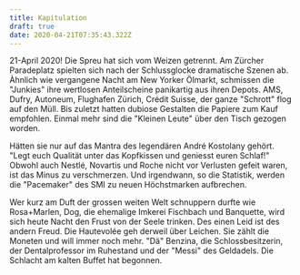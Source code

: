 ```yaml
---
title: Kapitulation
draft: true
date: 2020-04-21T07:35:43.322Z
---
```

21-April 2020! Die Spreu hat sich vom Weizen getrennt. Am Zürcher Paradeplatz spielten sich nach der Schlussglocke dramatische Szenen ab. Àhnlich wie vergangene Nacht am New Yorker Ölmarkt, schmissen die "Junkies" ihre wertlosen Anteilscheine panikartig aus ihren Depots. AMS, Dufry, Autoneum, Flughafen Zürich,  Crédit Suisse, der ganze "Schrott" flog auf den Müll. Bis zuletzt hatten dubiose Gestalten die Papiere zum Kauf empfohlen. Einmal mehr sind die "Kleinen Leute" über den Tisch gezogen worden.

Hätten sie nur auf das Mantra des legendären André Kostolany gehört. "Legt euch Qualität unter das Kopfkissen und geniesst euren Schlaf!" Obwohl auch Nestlé, Novartis und Roche nicht vor Verlusten gefeit waren, ist das Minus zu verschmerzen. Und irgendwann, so die Statistik, werden die "Pacemaker" des SMI zu neuen Höchstmarken aufbrechen.

Wer kurz am Duft der grossen weiten Welt schnuppern durfte wie Rosa+Marlen, Dog, die ehemalige Imkerei Fischbach und Banquette, wird sich heute Nacht den Frust von der Seele trinken. Des einen Leid ist des andern Freud. Die Hautevolée geh derweil über Leichen. Sie zählt die Moneten und will immer noch mehr. "Dä"  Benzina, die Schlossbesitzerin, der Dentalprofessor im Ruhestand und der "Messi" des Geldadels. Die Schlacht am kalten Buffet hat begonnen.